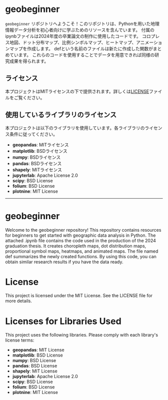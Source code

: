 # geobeginner

`geobeginner` リポジトリへようこそ！このリポジトリは、Pythonを用いた地理情報データ分析を初心者向けに学ぶためのリソースを含んでいます。
付属のipynbファイルは2024年度の卒業論文の制作に使用したコードです。
コロプレス地図、ドット分布マップ、比例シンボルマップ、ヒートマップ、アニメーションマップを作成します。
defという名前のファイルは新たに作成した関数がまとめています。
これらのコードを使用することでデータを用意できれば同様の研究成果を得られます。

## ライセンス

本プロジェクトはMITライセンスの下で提供されます。詳しくは[LICENSE](./LICENSE)ファイルをご覧ください。

## 使用しているライブラリのライセンス

本プロジェクトは以下のライブラリを使用しています。各ライブラリのライセンス条件に従ってください。

- **geopandas**: MITライセンス  
- **matplotlib**: BSDライセンス  
- **numpy**: BSDライセンス  
- **pandas**: BSDライセンス  
- **shapely**: MITライセンス  
- **jupyterlab**: Apache License 2.0  
- **scipy**: BSD License  
- **folium**: BSD License  
- **plotnine**: MIT License

-------------------------------------------
# geobeginner

Welcome to the geobeginner repository! This repository contains resources for beginners to get started with geographic data analysis in Python.
The attached .ipynb file contains the code used in the production of the 2024 graduation thesis. It creates choropleth maps, dot distribution maps, proportional symbol maps, heatmaps, and animated maps. The file named def summarizes the newly created functions. By using this code, you can obtain similar research results if you have the data ready.

# License

This project is licensed under the MIT License. See the LICENSE file for more details.

# Licenses for Libraries Used

This project uses the following libraries. Please comply with each library's license terms:

- **geopandas**: MIT License
- **matplotlib**: BSD License
- **numpy**: BSD License
- **pandas**: BSD License
- **shapely**: MIT License
- **jupyterlab**: Apache License 2.0
- **scipy**: BSD License
- **folium**: BSD License
- **plotnine**: MIT License

